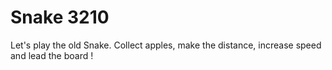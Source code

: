 # Snake 3210

Let's play the old Snake. Collect apples, make the distance, increase speed and lead the board !
